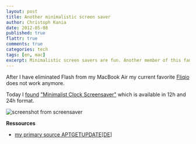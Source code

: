 ```yaml
---
layout: post
title: Another minimalistic screen saver
author: Christoph Kania
date: 2012-05-08
published: true
flattr: true
comments: true
categories: tech
tags: [en, mac]
excerpt: Minimalistic screen savers are fun. Another member of this family is &quot;Minimalist Clock Screensaver&quot;
---
```


After I have eliminated Flash from my MacBook Air my current favorite [Fliqio](http://9031.com/goodies/#fliqlo) does not work anymore.

Today I [found](http://www.aptgetupdate.de/2012/05/08/minimalist-clock-screensaver-fr-den-mac/) ["Minimalist Clock Screensaver"](http://drbl.in/dVfR) which is available in 12h and 24h format.

![screenshot from screensaver](http://chkania.net/img/posts/minimalist_clock_screensaver.png)

**Ressources**

*  [my primary source APTGETUPDATE\[DE\]](http://www.aptgetupdate.de/2012/05/08/minimalist-clock-screensaver-fr-den-mac/)
